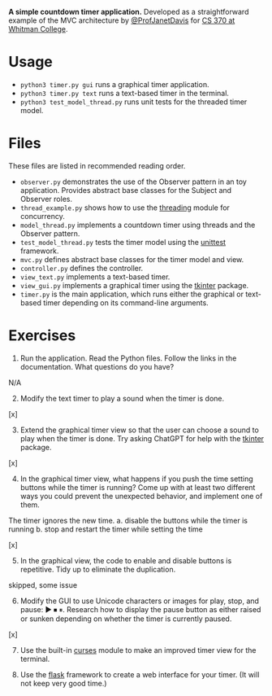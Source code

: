 **A simple countdown timer application.**
Developed as a straightforward example of the MVC architecture by [@ProfJanetDavis](https://github.com/ProfJanetDavis) for [CS 370 at Whitman College](https://github.com/whitmancs370).

# Usage
- `python3 timer.py gui` runs a graphical timer application.
- `python3 timer.py text` runs a text-based timer in the terminal.
- `python3 test_model_thread.py` runs unit tests for the threaded timer model.

# Files
These files are listed in recommended reading order.
- `observer.py` demonstrates the use of the Observer pattern in an toy application. Provides abstract base classes for the Subject and Observer roles.
- `thread_example.py` shows how to use the [threading](https://docs.python.org/3/library/threading.html) module for concurrency.
- `model_thread.py` implements a countdown timer using threads and the Observer pattern. 
- `test_model_thread.py` tests the timer model using the [unittest](https://docs.python.org/3/library/unittest.html) framework.
- `mvc.py` defines abstract base classes for the timer model and view.
- `controller.py` defines the controller.
- `view_text.py` implements a text-based timer.
- `view_gui.py` implements a graphical timer using the [tkinter](https://docs.python.org/3/library/tkinter.html) package.
- `timer.py` is the main application, which runs either the graphical or text-based timer depending on its command-line arguments.

# Exercises
1. Run the application. Read the Python files. Follow the links in the documentation. What questions do you have?

N/A

2. Modify the text timer to play a sound when the timer is done.

[x]

3. Extend the graphical timer view so that the user can choose a sound to play when the timer is done. Try asking ChatGPT for help with the [tkinter](https://docs.python.org/3/library/tkinter.html) package.

[x]

4. In the graphical timer view, what happens if you push the time setting buttons while the timer is running? Come up with at least two different ways you could prevent the unexpected behavior, and implement one of them.

The timer ignores the new time.
a. disable the buttons while the timer is running
b. stop and restart the timer while setting the time

[x]

5. In the graphical view, the code to enable and disable buttons is repetitive. Tidy up to eliminate the duplication.

skipped, some issue

6. Modify the GUI to use Unicode characters or images for play, stop, and pause: ▶ ⏹ ⏸. Research how to display the pause button as either raised or sunken depending on whether the timer is currently paused.

[x]

7. Use the built-in [curses](https://docs.python.org/3/library/curses.html) module to make an improved timer view for the terminal.



8. Use the [flask](https://flask.palletsprojects.com/en/3.0.x/) framework to create a web interface for your timer. (It will not keep very good time.)


